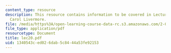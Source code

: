 ```yaml
---
content_type: resource
description: This resource contains information to be covered in Lecture 20 by Prof.
  Carol Livermore.
file: /media/https%3A/open-learning-course-data-rc.s3.amazonaws.com/2-001-mechanics-materials-i-fall-2006/1340543ced026dab5c8444a53fe92153_lec20.pdf
file_type: application/pdf
resourcetype: Document
title: lec20.pdf
uid: 1340543c-ed02-6dab-5c84-44a53fe92153
---
```

